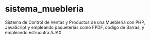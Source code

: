 # sistema_muebleria
Sistema de Control de Ventas y Productos de una Muebleria con PHP, JavaScript y empleando paqueterias como FPDF, codigo de Barras, y empleando estrucutra AJAX
